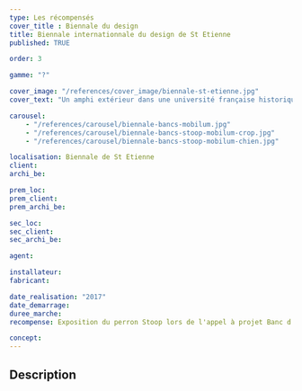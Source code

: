 ```yaml
---
type: Les récompensés
cover_title : Biennale du design
title: Biennale internationnale du design de St Etienne
published: TRUE

order: 3

gamme: "?"

cover_image: "/references/cover_image/biennale-st-etienne.jpg"
cover_text: "Un amphi extérieur dans une université française historique"

carousel:
    - "/references/carousel/biennale-bancs-mobilum.jpg" 
    - "/references/carousel/biennale-bancs-stoop-mobilum-crop.jpg"
    - "/references/carousel/biennale-bancs-stoop-mobilum-chien.jpg"

localisation: Biennale de St Etienne
client:
archi_be:

prem_loc:
prem_client:
prem_archi_be:

sec_loc:
sec_client:
sec_archi_be:

agent:

installateur:
fabricant:

date_realisation: "2017"
date_demarrage:
duree_marche:
recompense: Exposition du perron Stoop lors de l'appel à projet Banc d'Essais 2017

concept:
---
```


## Description
